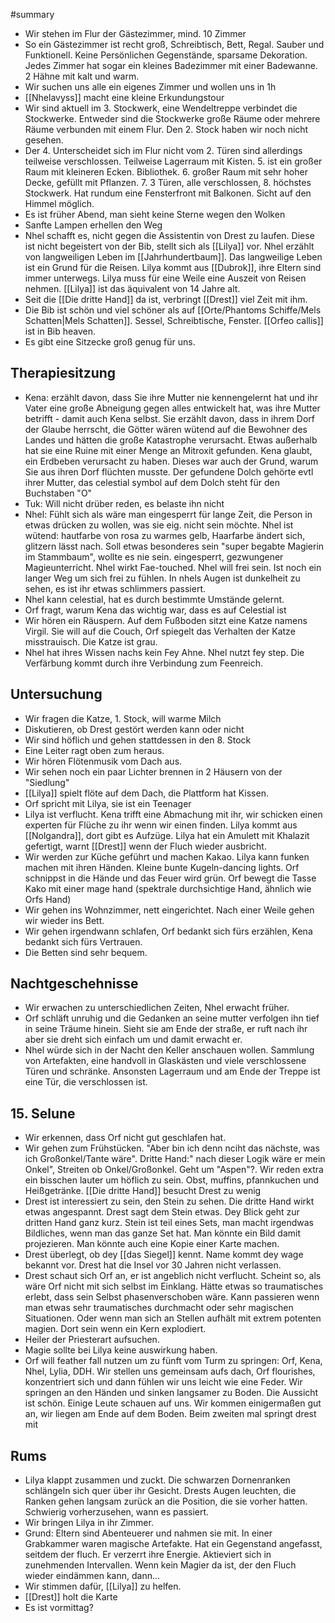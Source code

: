 #summary

- Wir stehen im Flur der Gästezimmer, mind. 10 Zimmer
- So ein Gästezimmer ist recht groß, Schreibtisch, Bett, Regal. Sauber und Funktionell. Keine Persönlichen Gegenstände, sparsame Dekoration. Jedes Zimmer hat sogar ein kleines Badezimmer mit einer Badewanne. 2 Hähne mit kalt und warm. 
- Wir suchen uns alle ein eigenes Zimmer und wollen uns in 1h
- [[Nhelavyss]] macht eine kleine Erkundungstour
- Wir sind aktuell im 3. Stockwerk, eine Wendeltreppe verbindet die Stockwerke. Entweder sind die Stockwerke große Räume oder mehrere Räume verbunden mit einem Flur.  Den 2. Stock haben wir noch nicht gesehen. 
- Der 4. Unterscheidet sich im Flur nicht vom 2. Türen sind allerdings teilweise verschlossen. Teilweise Lagerraum mit Kisten. 5. ist ein großer Raum mit kleineren Ecken. Bibliothek. 6. großer Raum mit sehr hoher Decke, gefüllt mit Pflanzen. 7. 3 Türen, alle verschlossen, 8. höchstes Stockwerk. Hat rundum eine Fensterfront mit Balkonen. Sicht auf den Himmel möglich.
- Es ist früher Abend, man sieht keine Sterne wegen den Wolken
- Sanfte Lampen erhellen den Weg
- Nhel schafft es, nicht gegen die Assistentin von Drest zu laufen. Diese ist nicht begeistert von der Bib, stellt sich als [[Lilya]] vor. Nhel erzählt von langweiligen Leben im [[Jahrhundertbaum]]. Das langweilige Leben ist ein Grund für die Reisen. Lilya kommt aus [[Dubrok]], ihre Eltern sind immer unterwegs. Lilya muss für eine Weile eine Auszeit von Reisen nehmen. [[Lilya]] ist das äquivalent von 14 Jahre alt. 
- Seit die [[Die dritte Hand]] da ist, verbringt [[Drest]] viel Zeit mit ihm. 
- Die Bib ist schön und viel schöner als auf [[Orte/Phantoms Schiffe/Mels Schatten|Mels Schatten]]. Sessel, Schreibtische, Fenster. [[Orfeo callis]] ist in Bib heaven. 
- Es gibt eine Sitzecke groß genug für uns. 

## Therapiesitzung
- Kena: erzählt davon, dass Sie ihre Mutter nie kennengelernt hat und ihr Vater eine große Abneigung gegen alles entwickelt hat, was ihre Mutter betrifft - damit auch Kena selbst. Sie erzählt davon, dass in ihrem Dorf der Glaube herrscht, die Götter wären wütend auf die Bewohner des Landes und hätten die große Katastrophe verursacht. Etwas außerhalb hat sie eine Ruine mit einer Menge an Mitroxit gefunden. Kena glaubt, ein Erdbeben verursacht zu haben. Dieses war auch der Grund, warum Sie aus ihren Dorf flüchten musste. Der gefundene Dolch gehörte evtl ihrer Mutter, das celestial symbol auf dem Dolch steht für den Buchstaben "O"
- Tuk: Will nicht drüber reden, es belaste ihn nicht
- Nhel: Fühlt sich als wäre man eingesperrt für lange Zeit, die Person in etwas drücken zu wollen, was sie eig. nicht sein möchte. Nhel ist wütend: hautfarbe von rosa zu warmes gelb, Haarfarbe ändert sich, glitzern lässt nach. Soll etwas besonderes sein "super begabte Magierin im Stammbaum", wollte es nie sein. eingesperrt, gezwungener Magieunterricht. Nhel wirkt Fae-touched. Nhel will frei sein. Ist noch ein langer Weg um sich frei zu fühlen. In nhels Augen ist dunkelheit zu sehen, es ist ihr etwas schlimmers passiert.
- Nhel kann celestial, hat es durch bestimmte Umstände gelernt. 
- Orf fragt, warum Kena das wichtig war, dass es auf Celestial ist
- Wir hören ein Räuspern. Auf dem Fußboden sitzt eine Katze namens Virgil. Sie will auf die Couch, Orf spiegelt das Verhalten der Katze misstrauisch. Die Katze ist grau.
- Nhel hat ihres Wissen nachs kein Fey Ahne. Nhel nutzt fey step. Die Verfärbung kommt durch ihre Verbindung zum Feenreich.

## Untersuchung
- Wir fragen die Katze, 1. Stock, will warme Milch
- Diskutieren, ob Drest gestört werden kann oder nicht
- Wir sind höflich und gehen stattdessen in den 8. Stock
- Eine Leiter ragt oben zum heraus. 
- Wir hören Flötenmusik vom Dach aus.
- Wir sehen noch ein paar Lichter brennen in 2 Häusern von der "Siedlung"
- [[Lilya]] spielt flöte auf dem Dach, die Plattform hat Kissen. 
- Orf spricht mit Lilya, sie ist ein Teenager
- Lilya ist verflucht. Kena trifft eine Abmachung mit ihr, wir schicken einen experten für Flüche zu ihr wenn wir einen finden. Lilya kommt aus [[Nolgandra]], dort gibt es Aufzüge. Lilya hat ein Amulett mit Khalazit gefertigt, warnt [[Drest]] wenn der Fluch wieder ausbricht. 
- Wir werden zur Küche geführt und machen Kakao. Lilya kann funken machen mit ihren Händen. Kleine bunte Kugeln-dancing lights. Orf schnippst in die Hände und das Feuer wird grün. Orf bewegt die Tasse Kako mit einer mage hand (spektrale durchsichtige Hand, ähnlich wie Orfs Hand)
- Wir gehen ins Wohnzimmer, nett eingerichtet. Nach einer Weile gehen wir wieder ins Bett. 
- Wir gehen irgendwann schlafen, Orf bedankt sich fürs erzählen, Kena bedankt sich fürs Vertrauen.
- Die Betten sind sehr bequem. 


## Nachtgeschehnisse
- Wir erwachen zu unterschiedlichen Zeiten, Nhel erwacht früher. 
- Orf schläft unruhig und die Gedanken an seine mutter verfolgen ihn tief in seine Träume hinein. Sieht sie am Ende der straße, er ruft nach ihr aber sie dreht sich einfach um und damit erwacht er. 
- Nhel würde sich in der Nacht den Keller anschauen wollen. Sammlung von Artefakten, eine handvoll in Glaskästen und viele verschlossene Türen und schränke. Ansonsten Lagerraum und am Ende der Treppe ist eine Tür, die verschlossen ist.

## 15. Selune

- Wir erkennen, dass Orf nicht gut geschlafen hat. 
- Wir gehen zum Frühstücken. "Aber bin ich denn nciht das nächste, was ich Großonkel/Tante wäre". Dritte Hand:" nach dieser Logik wäre er mein Onkel", Streiten ob Onkel/Großonkel. Geht um "Aspen"?. Wir reden extra ein bisschen lauter um höflich zu sein. Obst, muffins, pfannkuchen und Heißgetränke.  [[Die dritte Hand]] besucht Drest zu wenig
- Drest ist interessiert zu sein, den Stein zu sehen. Die dritte Hand wirkt etwas angespannt. Drest sagt dem Stein etwas. Dey Blick geht zur dritten Hand ganz kurz. Stein ist teil eines Sets, man macht irgendwas Bildliches, wenn man das ganze Set hat. Man könnte ein Bild damit projezieren. Man könnte auch eine Kopie einer Karte machen. 
- Drest überlegt, ob dey [[das Siegel]] kennt. Name kommt dey wage bekannt vor. Drest hat die Insel vor 30 Jahren nicht verlassen. 
- Drest schaut sich Orf an, er ist angeblich nicht verflucht. Scheint so, als wäre Orf nicht mit sich selbst im Einklang. Hätte etwas so traumatisches erlebt, dass sein Selbst phasenverschoben wäre. Kann passieren wenn man etwas sehr traumatisches durchmacht oder sehr magischen Situationen. Oder wenn man sich an Stellen aufhält mit extrem potenten magien. Dort sein wenn ein Kern explodiert. 
- Heiler der Priesterart aufsuchen. 
- Magie sollte bei Lilya keine auswirkung haben. 
- Orf will feather fall nutzen um zu fünft vom Turm zu springen: Orf, Kena, Nhel, Lylia, DDH. Wir stellen uns gemeinsam aufs dach, Orf flourishes, konzentriert sich und dann fühlen wir uns leicht wie eine Feder. Wir springen an den Händen und sinken langsamer zu Boden. Die Aussicht ist schön. Einige Leute schauen auf uns. Wir kommen einigermaßen gut an, wir liegen am Ende auf dem Boden. Beim zweiten mal springt drest mit

## Rums
- Lilya klappt zusammen und zuckt. Die schwarzen Dornenranken schlängeln sich quer über ihr Gesicht. Drests Augen leuchten, die Ranken gehen langsam zurück an die Position, die sie vorher hatten. Schwierig vorherzusehen, wann es passiert. 
- Wir bringen Lilya in ihr Zimmer. 
- Grund: Eltern sind Abenteuerer und nahmen sie mit. In einer Grabkammer waren magische Artefakte. Hat ein Gegenstand angefasst, seitdem der fluch. Er verzerrt ihre Energie. Aktieviert sich in zunehmenden Intervallen. Wenn kein Magier da ist, der den Fluch wieder eindämmen kann, dann...
- Wir stimmen dafür, [[Lilya]] zu helfen. 
- [[Drest]] holt die Karte
- Es ist vormittag?